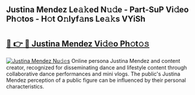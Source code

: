 ## Justina Mendez Le𝚊𝚔ed N𝚞𝚍e - Part-SuP Vi𝚍eo Ph𝚘tos - H𝚘t O𝚗lyf𝚊ns Le𝚊𝚔s VYiSh

# <h2><a href="http://hf7en61.feru.top/?c=Justina+Mendez">🔗 👉 🔴 Justina Mendez Vi𝚍𝚎o Ph𝚘t𝚘𝚜</a></h2>

[![Justina Mendez Nu𝚍𝚎s](https://i.imgur.com/0TWrTi3.gif)](http://hf7en61.feru.top/?c=Justina+Mendez)
Online persona Justina Mendez and content creator, recognized for disseminating dance and lifestyle content through collaborative dance performances and mini vlogs. The public's Justina Mendez perception of a public figure can be influenced by their personal characteristics. 
